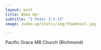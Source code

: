 ```yaml
---
layout: post
title: Wake Up!
subtitle: "2 Peter 3:3-13"
image: /wake-up/static/img/thumbnail.jpg

---
```


Pacific Grace MB Church (Richmond)
